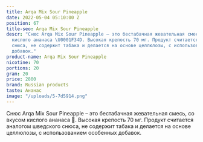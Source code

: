 ```yaml
---
title: Arqa Mix Sour Pineapple
date: 2022-05-04 05:10:00 Z
position: 67
title-seo: Arqa Mix Sour Pineapple
descr: "Снюс Arqa Mix Sour Pineapple – это бестабачная жевательная смесь, со вкусом
  кислого ананаса \U0001F34D. Высокая крепость 70 мг. Продукт считается аналогом шведского
  снюса, не содержит табака и делается на основе целлюлозы, с использованием особенных
  добавок."
product-name: Arqa Mix Sour Pineapple
nicotine: 70
portions: 20
gram: 20
price: 2800
brand: Russian products
taste: Ананас
image: "/uploads/5-7d5914.png"
---
```


Снюс Arqa Mix Sour Pineapple – это бестабачная жевательная смесь, со вкусом кислого ананаса 🍍. Высокая крепость 70 мг. Продукт считается аналогом шведского снюса, не содержит табака и делается на основе целлюлозы, с использованием особенных добавок.